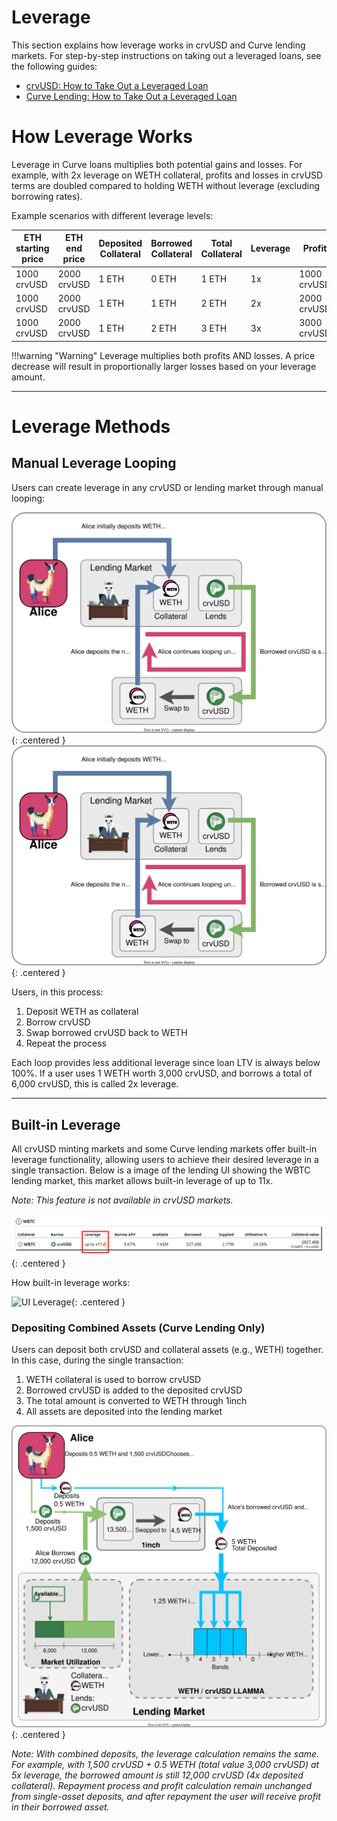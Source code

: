 <h1>Leverage</h1>

This section explains how leverage works in crvUSD and Curve lending markets. For step-by-step instructions on taking out a leveraged loans, see the following guides:

- [crvUSD: How to Take Out a Leveraged Loan](../crvusd/loan-creation.md#leveraged-loans)
- [Curve Lending: How to Take Out a Leveraged Loan](../lending/how-to-borrow.md#how-to-take-out-a-leverage-loan)

# **How Leverage Works**

Leverage in Curve loans multiplies both potential gains and losses. For example, with 2x leverage on WETH collateral, profits and losses in crvUSD terms are doubled compared to holding WETH without leverage (excluding borrowing rates).

Example scenarios with different leverage levels:

| ETH starting price | ETH end price | Deposited Collateral | Borrowed Collateral | Total Collateral | Leverage | Profit | ETH Profit |
|---|---|---|---|---|---|---|---|
| 1000 crvUSD | 2000 crvUSD| 1 ETH | 0 ETH | 1 ETH | 1x | 1000 crvUSD | 0 |
| 1000 crvUSD| 2000 crvUSD| 1 ETH | 1 ETH | 2 ETH | 2x | 2000 crvUSD | 1 ETH |
| 1000 crvUSD| 2000 crvUSD| 1 ETH | 2 ETH | 3 ETH | 3x | 3000 crvUSD | 2 ETH |

!!!warning "Warning"
    Leverage multiplies both profits AND losses. A price decrease will result in proportionally larger losses based on your leverage amount.

---

# **Leverage Methods**

## **Manual Leverage Looping**

Users can create leverage in any crvUSD or lending market through manual looping:

![Leverage Looping](../images/lending/leverage_simple.svg#only-light){: .centered }
![Leverage Looping](../images/lending/leverage_simple.svg#only-dark){: .centered }

Users, in this process:

1. Deposit WETH as collateral
2. Borrow crvUSD
3. Swap borrowed crvUSD back to WETH
4. Repeat the process

Each loop provides less additional leverage since loan LTV is always below 100%.  If a user uses 1 WETH worth 3,000 crvUSD, and borrows a total of 6,000 crvUSD, this is called 2x leverage.

---

## **Built-in Leverage**

All crvUSD minting markets and some Curve lending markets offer built-in leverage functionality, allowing users to achieve their desired leverage in a single transaction.   Below is a image of the lending UI showing the WBTC lending market, this market allows built-in leverage of up to 11x.

*Note: This feature is not available in crvUSD markets.*

![UI Leverage](../images/ui/leverage.png){: .centered }

How built-in leverage works:

![UI Leverage](../images/lending/leverage.svg){: .centered }

### **Depositing Combined Assets (Curve Lending Only)**

Users can deposit both crvUSD and collateral assets (e.g., WETH) together. In this case, during the single transaction:

1. WETH collateral is used to borrow crvUSD
2. Borrowed crvUSD is added to the deposited crvUSD
3. The total amount is converted to WETH through 1inch
4. All assets are deposited into the lending market

![Leverage with a combination of assets](../images/lending/add_both_leverage.svg){: .centered }

*Note: With combined deposits, the leverage calculation remains the same. For example, with 1,500 crvUSD + 0.5 WETH (total value 3,000 crvUSD) at 5x leverage, the borrowed amount is still 12,000 crvUSD (4x deposited collateral). Repayment process and profit calculation remain unchanged from single-asset deposits, and after repayment the user will receive profit in their borrowed asset.*